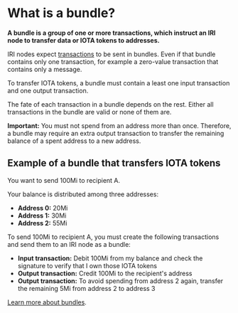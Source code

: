 # What is a bundle?

**A bundle is a group of one or more transactions, which instruct an IRI node to transfer data or IOTA tokens to addresses.**

IRI nodes expect [transactions](../introduction/what-is-a-transaction.md) to be sent in bundles. Even if that bundle contains only one transaction, for example a zero-value transaction that contains only a message.

To transfer IOTA tokens, a bundle must contain a least one input transaction and one output transaction.

The fate of each transaction in a bundle depends on the rest. Either all transactions in the bundle are valid or none of them are.

**Important:** You must not spend from an address more than once. Therefore, a bundle may require an extra output transaction to transfer the remaining balance of a spent address to a new address.

## Example of a bundle that transfers IOTA tokens

You want to send 100Mi to recipient A.

Your balance is distributed among three addresses:

* **Address 0:** 20Mi
* **Address 1:** 30Mi
* **Address 2:** 55Mi

To send 100Mi to recipient A, you must create the following transactions and send them to an IRI node as a bundle:

* **Input transaction:** Debit 100Mi from my balance and check the signature to verify that I own those IOTA tokens
* **Output transaction:** Credit 100Mi to the recipient's address
* **Output transaction:** To avoid spending from address 2 again, transfer the remaining 5Mi from address 2 to address 3

[Learn more about bundles](root://iota-basics/concepts/bundles-and-transactions.md).

